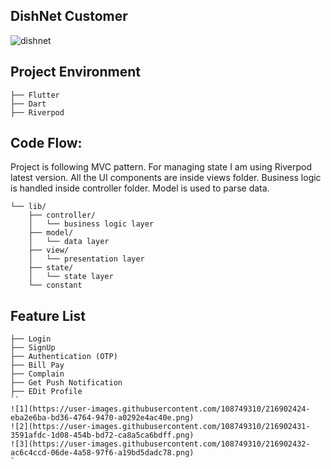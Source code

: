 ## DishNet Customer

![dishnet](https://user-images.githubusercontent.com/108749310/216901298-d83105bd-6cb5-4699-95f2-f469871cd5bf.png,height:24,width:24)

## Project Environment
```
├── Flutter
├── Dart
├── Riverpod
```
## Code Flow:
Project is following MVC pattern. For managing state I am using Riverpod latest version. All the UI components are inside views folder. Business logic is handled inside controller folder. Model is used to parse data.

```
└── lib/
    ├── controller/
    │   └── business logic layer
    ├── model/
    │   └── data layer
    ├── view/
    │   └── presentation layer
    ├── state/
    │   └── state layer
    └── constant
```
## Feature List
```
├── Login
├── SignUp
├── Authentication (OTP)  
├── Bill Pay
├── Complain
├── Get Push Notification
├── EDit Profile 
``
![1](https://user-images.githubusercontent.com/108749310/216902424-eba2e6ba-bd36-4764-9470-a0292e4ac40e.png)
![2](https://user-images.githubusercontent.com/108749310/216902431-3591afdc-1d08-454b-bd72-ca8a5ca6bdff.png)
![3](https://user-images.githubusercontent.com/108749310/216902432-ac6c4ccd-06de-4a58-97f6-a19bd5dadc78.png)
`



